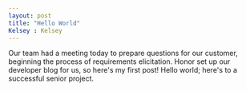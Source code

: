 ```yaml
---
layout: post
title: "Hello World"
Kelsey : Kelsey
---
```


Our team had a meeting today to prepare questions for our customer, beginning the process of requirements elicitation. Honor set up our developer blog for us, so here's my first post! Hello world; here's to a successful senior project.
